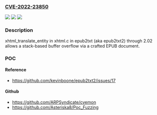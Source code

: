 ### [CVE-2022-23850](https://cve.mitre.org/cgi-bin/cvename.cgi?name=CVE-2022-23850)
![](https://img.shields.io/static/v1?label=Product&message=n%2Fa&color=blue)
![](https://img.shields.io/static/v1?label=Version&message=n%2Fa&color=blue)
![](https://img.shields.io/static/v1?label=Vulnerability&message=n%2Fa&color=brighgreen)

### Description

xhtml_translate_entity in xhtml.c in epub2txt (aka epub2txt2) through 2.02 allows a stack-based buffer overflow via a crafted EPUB document.

### POC

#### Reference
- https://github.com/kevinboone/epub2txt2/issues/17

#### Github
- https://github.com/ARPSyndicate/cvemon
- https://github.com/Asteriska8/Poc_Fuzzing

